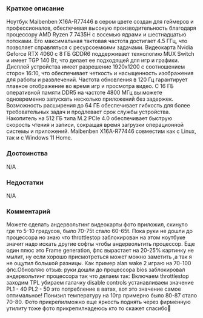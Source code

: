### **Краткое описание**
Ноутбук Maibenben X16A-R77446 в сером цвете создан для геймеров и профессионалов, обеспечивая высокую производительность благодаря процессору AMD Ryzen 7 7435H с восемью ядрами и шестнадцатью потоками. Его максимальная тактовая частота достигает 4.5 ГГц, что позволяет справляться с ресурсоемкими задачами. Видеокарта Nvidia Geforce RTX 4060 с 8 ГБ GDDR6 поддерживает технологию MUX Switch и имеет TGP 140 Вт, что делает ее подходящей для игр и графики.  Дисплей устройства имеет разрешение 1920x1200 с соотношением сторон 16:10, что обеспечивает четкость и насыщенность изображения для работы и развлечений. Частота обновления в 120 Гц гарантирует плавное отображение во время игр и просмотра видео.  С 16 ГБ оперативной памяти DDR5 на частоте 4800 МГц вы можете одновременно запускать несколько приложений без задержек. Возможность расширения до 64 ГБ обеспечивает гибкость для более требовательных задач и продлевает срок службы устройства. Накопитель на 512 ГБ типа M.2 PCIe 4.0 обеспечивает быструю скорость чтения и записи, сокращая время загрузки операционной системы и приложений. Maibenben X16A-R77446 совместим как с Linux, так и с Windows 11 Home.

### **Достоинства**
N/A

### **Недостатки**
N/A

### **Комментарий**
Можете сделать андервольтинг видеокарты фото приложил, скинуло где то 5-10 градусов, было 70-75t стало 60-65t. Пока руки не дошли до процессора но знаю что throttlestop заблокирован на этом ноутбуке значит надо искать другие софты чтобы андервольтить процессор. Еще один плюс это Frame generation, фпс вырастает на 20-25% картинку не мылит, ну если хорошо присмотреться может можно заметить ,а так я не ощутил большой разницы. Как пример alan wake 2 играю на 70-100 фпс.Обновляю отзыв: руки дошли до процессора bios заблокировал андервольтинг процессора так что делаем так: Включаем throttlestop заходим TPL убираем галачку disable controls устанавливаем значение PL1 - 40 PL2 - 50 это потребление в ватах, вот это значение самое оптимальное! Понизил температуру на 10гр примерно было 80-87 стало 70-80. Фото прикрепилможно еще яркость поднять через фирменную утилиту тоже фото прикрепилнадеюсь кто то скажет спасибо🙂
